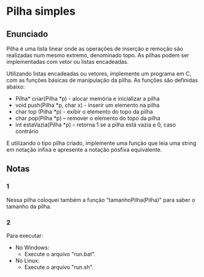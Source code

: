 
# Pilha simples

## Enunciado

Pilha é uma lista linear onde as operações de inserção e remoção são realizadas num mesmo extremo, denominado topo. As pilhas
podem ser implementadas com vetor ou listas encadeadas.

Utilizando listas encadeadas ou vetores, implemente um programa em C, com as funções básicas de manipulação da pilha. As funções são definidas abaixo:

- Pilha* criar(Pilha *p) - alocar memória e inicializar a pilha
- void push(Pilha *p, char x) - inserir um elemento na pilha
- char top (Pilha *p) - exibir o elemento do topo da pilha
- char pop(Pilha *p) – remover o elemento do topo da pilha
- int estaVazia(Pilha *p) – retorna 1 se a pilha está vazia e 0, caso contrário 

E utilizando o tipo pilha criado, implemente uma função que leia uma string em notação infixa e apresente a notação pósfixa equivalente.

## Notas 
### 1
Nessa pilha coloquei também a função "tamanhoPilha(Pilha)" para saber o tamanho da pilha.
 
### 2
Para executar:
- No Windows:
	- Execute o arquivo "run.bat".
- No Linux:
	- Execute o arquivo "run.sh".
